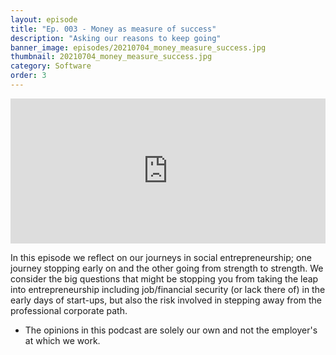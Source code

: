 ```yaml
---
layout: episode
title: "Ep. 003 - Money as measure of success"
description: "Asking our reasons to keep going"
banner_image: episodes/20210704_money_measure_success.jpg
thumbnail: 20210704_money_measure_success.jpg
category: Software
order: 3
---
```


<div class="spotify-embeds mb-4">
<iframe src="https://open.spotify.com/embed/episode/6URwmHYELalDQGGINO3cOh" width="100%" height="232" frameBorder="0" allowtransparency="true" allow="encrypted-media"></iframe>
</div>

In this episode we reflect on our journeys in social entrepreneurship; one journey stopping early on and the other going from strength to strength. We consider the big questions that might be stopping you from taking the leap into entrepreneurship including job/financial security (or lack there of) in the early days of start-ups, but also the risk involved in stepping away from the professional corporate path.

* The opinions in this podcast are solely our own and not the employer's at which we work.
